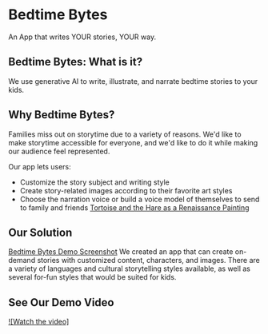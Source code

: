 # Bedtime Bytes 


An App that writes YOUR stories, YOUR way.

## Bedtime Bytes: What is it?

We use generative AI to write, illustrate, and narrate bedtime stories to your kids.

## Why Bedtime Bytes? 

Families miss out on storytime due to a variety of reasons. We'd like to make storytime accessible for everyone, and we'd like to do it while making our audience feel represented.

Our app lets users:
- Customize the story subject and writing style
- Create story-related images according to their favorite art styles
- Choose the narration voice or build a voice model of themselves to send to family and friends
[Tortoise and the Hare as a Renaissance Painting](/thumbnail.png)
## Our Solution
[Bedtime Bytes Demo Screenshot](/screenshot.png)
We created an app that can create on-demand stories with customized content, characters, and images. There are a variety of languages and cultural storytelling styles available,
as well as several for-fun styles that would be suited for kids.

## See Our Demo Video
[![Watch the video]]([https://youtu.be/SaaxIlViHTk](https://youtu.be/Ej1InUZNjcQ?si=lkAb3KXVa0gb46Ar)) 
